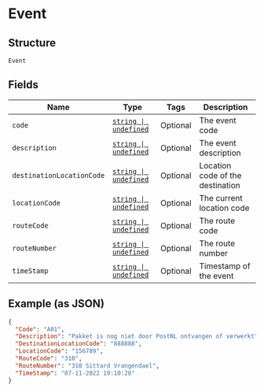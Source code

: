
# Event

## Structure

`Event`

## Fields

| Name | Type | Tags | Description |
|  --- | --- | --- | --- |
| `code` | [`string \| undefined`](../../doc/models/string-enum.md) | Optional | The event code |
| `description` | [`string \| undefined`](../../doc/models/string-enum.md) | Optional | The event description |
| `destinationLocationCode` | [`string \| undefined`](../../doc/models/string-enum.md) | Optional | Location code of the destination |
| `locationCode` | [`string \| undefined`](../../doc/models/string-enum.md) | Optional | The current location code |
| `routeCode` | [`string \| undefined`](../../doc/models/string-enum.md) | Optional | The route code |
| `routeNumber` | [`string \| undefined`](../../doc/models/string-enum.md) | Optional | The route number |
| `timeStamp` | [`string \| undefined`](../../doc/models/string-enum.md) | Optional | Timestamp of the event |

## Example (as JSON)

```json
{
  "Code": "A01",
  "Description": "Pakket is nog niet door PostNL ontvangen of verwerkt",
  "DestinationLocationCode": "888888",
  "LocationCode": "156789",
  "RouteCode": "310",
  "RouteNumber": "310 Sittard Vrangendael",
  "TimeStamp": "07-11-2022 19:10:28"
}
```

